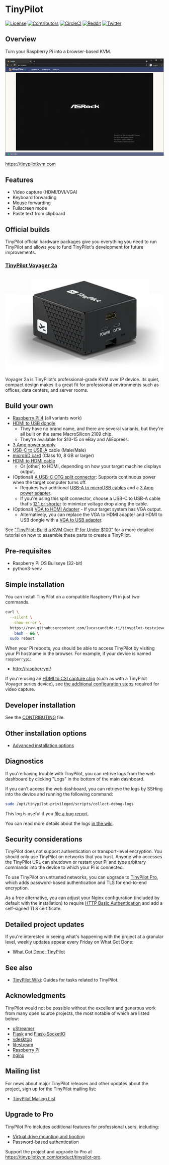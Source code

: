 # TinyPilot

[![License](http://img.shields.io/:license-mit-blue.svg?style=flat-square)](LICENSE)
[![Contributors](https://img.shields.io/github/contributors/tiny-pilot/tinypilot)](https://github.com/tiny-pilot/tinypilot/graphs/contributors)
[![CircleCI](https://circleci.com/gh/tiny-pilot/tinypilot.svg?style=svg)](https://circleci.com/gh/tiny-pilot/tinypilot)
[![Reddit](https://img.shields.io/badge/reddit-join-orange?logo=reddit)](https://www.reddit.com/r/tinypilot)
[![Twitter](https://img.shields.io/twitter/follow/tinypilotkvm?label=Twitter&style=social)](https://twitter.com/tinypilotkvm)

## Overview

Turn your Raspberry Pi into a browser-based KVM.

[![TinyPilot demo](https://raw.githubusercontent.com/tiny-pilot/tinypilot/master/readme-assets/demo-800w.gif)](https://raw.githubusercontent.com/tiny-pilot/tinypilot/master/readme-assets/demo.gif)

<https://tinypilotkvm.com>

## Features

- Video capture (HDMI/DVI/VGA)
- Keyboard forwarding
- Mouse forwarding
- Fullscreen mode
- Paste text from clipboard

## Official builds

TinyPilot official hardware packages give you everything you need to run TinyPilot and allows you to fund TinyPilot's development for future improvements.

### [TinyPilot Voyager 2a](https://tinypilotkvm.com/product/tinypilot-voyager2a)

[![Photo of TinyPilot Voyager 2a](https://raw.githubusercontent.com/tiny-pilot/tinypilot/master/readme-assets/voyager2a-600px.webp)](https://tinypilotkvm.com/product/tinypilot-voyager2a)

Voyager 2a is TinyPilot's professional-grade KVM over IP device. Its quiet, compact design makes it a great fit for professional environments such as offices, data centers, and server rooms.

## Build your own

- [Raspberry Pi 4](https://smile.amazon.com/dp/B07TD42S27) (all variants work)
- [HDMI to USB dongle](https://smile.amazon.com/dp/B08CXWPYQ8/)
  - They have no brand name, and there are several variants, but they're all built on the same MacroSilicon 2109 chip.
  - They're available for \$10-15 on eBay and AliExpress.
- [3 Amp power supply](https://smile.amazon.com/dp/B0728HB18G)
- [USB-C to USB-A](https://smile.amazon.com/dp/B01GGKYN0A/) cable (Male/Male)
- [microSD card](https://smile.amazon.com/dp/B073K14CVB/) (Class 10, 8 GB or larger)
- [HDMI to HDMI cable](https://smile.amazon.com/dp/B014I8SSD0/)
  - Or \[other\] to HDMI, depending on how your target machine displays output.
- (Optional) [A USB-C OTG split connector](https://tinypilotkvm.com/product/tinypilot-power-connector): Supports continuous power when the target computer turns off.
  - Requires two additional [USB-A to microUSB cables](https://smile.amazon.com/dp/B01JPDTZXK/) and a [3 Amp power adapter](https://smile.amazon.com/dp/B0728HB18G).
  - If you're using this split connector, choose a USB-C to USB-A cable that's [12" or shorter](https://smile.amazon.com/dp/B012V56D2A/) to minimize voltage drop along the cable.
- (Optional) [VGA to HDMI Adapter](https://smile.amazon.com/dp/B07121Y1Z3/) - If your target system has VGA output.
  - Alternatively, you can replace the VGA to HDMI adapter and HDMI to USB dongle with a [VGA to USB adapter](https://smile.amazon.com/dp/B08GYXZC3D).

See ["TinyPilot: Build a KVM Over IP for Under \$100"](https://mtlynch.io/tinypilot/#how-to-build-your-own-tinypilot) for a more detailed tutorial on how to assemble these parts to create a TinyPilot.

## Pre-requisites

- Raspberry Pi OS Bullseye (32-bit)
- python3-venv

## Simple installation

You can install TinyPilot on a compatible Raspberry Pi in just two commands.

```bash
curl \
  --silent \
  --show-error \
  https://raw.githubusercontent.com/lucascandido-ti/tinypilot-testviewer/master/get-tinypilot.sh | \
    bash - && \
  sudo reboot
```

When your Pi reboots, you should be able to access TinyPilot by visiting your Pi hostname in the browser. For example, if your device is named `raspberrypi`:

- [http://raspberrypi/](http://raspberrypi/)

If you're using an [HDMI to CSI capture chip](https://github.com/tiny-pilot/tinypilot/wiki/HDMI-Capture-Devices#toshiba-tc358743-capture-devices) (such as with a TinyPilot Voyager series device), see [the additional configuration steps](https://github.com/tiny-pilot/tinypilot/wiki/Installation-Options#example-tc358743-hdmi-to-csi-capture-chip) required for video capture.

## Developer installation

See the [CONTRIBUTING](CONTRIBUTING.md) file.

## Other installation options

- [Advanced installation options](https://github.com/tiny-pilot/tinypilot/wiki/Installation-Options#advanced-installation)

## Diagnostics

If you're having trouble with TinyPilot, you can retrive logs from the web dashboard by clicking "Logs" in the bottom of the main dashboard.

If you can't access the web dashboard, you can retrieve the logs by SSHing into the device and running the following command:

```bash
sudo /opt/tinypilot-privileged/scripts/collect-debug-logs
```

This log is useful if you [file a bug report](https://github.com/tiny-pilot/tinypilot/issues/new?assignees=&labels=&template=bug_report.md&title=).

You can read more details about the logs [in the wiki](https://github.com/tiny-pilot/tinypilot/wiki/Troubleshooting-and-Diagnostics).

## Security considerations

TinyPilot does not support authentication or transport-level encryption. You should only use TinyPilot on networks that you trust. Anyone who accesses the TinyPilot URL can shutdown or restart your Pi and type arbitrary commands into the device to which your Pi is connected.

To use TinyPilot on untrusted networks, you can upgrade to [TinyPilot Pro](https://tinypilotkvm.com/product/tinypilot-pro), which adds password-based authentication and TLS for end-to-end encryption.

As a free alternative, you can adjust your Nginx configuration (included by default with the installation) to require [HTTP Basic Authentication](https://docs.nginx.com/nginx/admin-guide/security-controls/configuring-http-basic-authentication/) and add a self-signed TLS certificate.

## Detailed project updates

If you're interested in seeing what's happening with the project at a granular level, weekly updates appear every Friday on What Got Done:

- [What Got Done: TinyPilot](https://whatgotdone.com/michael/project/tinypilot)

## See also

- [TinyPilot Wiki](https://github.com/tiny-pilot/tinypilot/wiki): Guides for tasks related to TinyPilot.

## Acknowledgments

TinyPilot would not be possible without the excellent and generous work from many open source projects, the most notable of which are listed below:

- [uStreamer](https://github.com/pikvm/ustreamer)
- [Flask](https://github.com/pallets/flask) and [Flask-SocketIO](https://flask-socketio.readthedocs.io/en/latest/)
- [vdesktop](https://github.com/Botspot/vdesktop)
- [litestream](https://litestream.io)
- [Raspberry Pi](https://www.raspberrypi.org/)
- [nginx](https://nginx.org/)

## Mailing list

For news about major TinyPilot releases and other updates about the project, sign up for the TinyPilot mailing list:

- [TinyPilot Mailing List](https://tinypilotkvm.com/about)

## Upgrade to Pro

TinyPilot Pro includes additional features for professional users, including:

- [Virtual drive mounting and booting](https://tinypilotkvm.com/blog/whats-new-in-1-5#boot-into-a-virtual-disk-drive)
- Password-based authentication

Support the project and upgrade to Pro at <https://tinypilotkvm.com/product/tinypilot-pro>.
